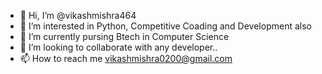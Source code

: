 - 👋 Hi, I’m @vikashmishra464
- 👀 I’m interested in Python, Competitive Coading and Development also
- 🌱 I’m currently pursing Btech in Computer Science
- 💞️ I’m looking to collaborate with any developer.. 
- 📫 How to reach me vikashmishra0200@gmail.com

<!---
vikashmishra464/vikashmishra464 is a ✨ special ✨ repository because its `README.md` (this file) appears on your GitHub profile.
You can click the Preview link to take a look at your changes.
--->

